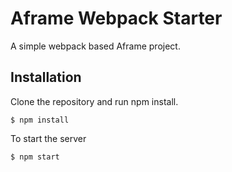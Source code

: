 # Aframe Webpack Starter

A simple webpack based Aframe project.

## Installation

Clone the repository and run npm install.

`$ npm install`

To start the server

`$ npm start`